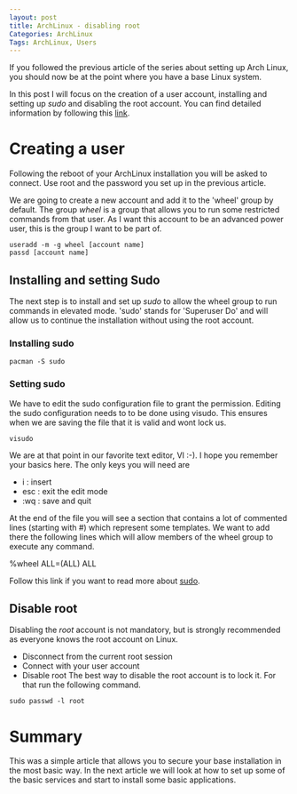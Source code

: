 ```yaml
---
layout: post
title: ArchLinux - disabling root
Categories: ArchLinux
Tags: ArchLinux, Users
---
```

If you followed the previous article of the series about setting up Arch Linux, you should now be at the point where you have a base Linux system.

In this post I will focus on the creation of a user account, installing and setting up *sudo* and disabling the root account. You can find detailed information by following this [link](https://wiki.archlinux.org/index.php/Sudo).

# Creating a user

Following the reboot of your ArchLinux installation you will be asked to connect. Use root and the password you set up in the previous article.

We are going to create a new account and add it to the 'wheel' group by default. The group _wheel_ is a group that allows you to run some restricted commands from that user. As I want this account to be an advanced power user, this is the group I want to be part of.

```shell
useradd -m -g wheel [account name]
passd [account name]
```  

## Installing and setting Sudo

The next step is to install and set up *sudo* to allow the wheel group to run commands in elevated mode. 'sudo' stands for 'Superuser Do' and will allow us to continue the installation without using the root account.

### Installing sudo

```shell
pacman -S sudo
```

### Setting sudo

We have to edit the sudo configuration file to grant the permission. Editing the sudo configuration needs to to be done using visudo. This ensures when we are saving the file that it is valid and wont lock us.  

```shell
visudo
```  

We are at that point in our favorite text editor, VI :-). I hope you remember your basics here. The only keys you will need are

- i : insert
- esc : exit the edit mode
- :wq : save and quit

At the end of the file you will see a section that contains a lot of commented lines (starting with #) which represent some templates. We want to add there the following lines which will allow members of the wheel group to execute any command.
  
%wheel ALL=(ALL) ALL

Follow this link if you want to read more about [sudo](https://wiki.archlinux.org/index.php/Sudo).

## Disable root

Disabling the *root* account is not mandatory, but is strongly recommended as everyone knows the root account on Linux.  

- Disconnect from the current root session
- Connect with your user account
- Disable root
The best way to disable the root account is to lock it. For that run the following command.  

```shell
sudo passwd -l root
```  

# Summary

This was a simple article that allows you to secure your base installation in the most basic way. In the next article we will look at how to set up some of the basic services and start to install some basic applications.
